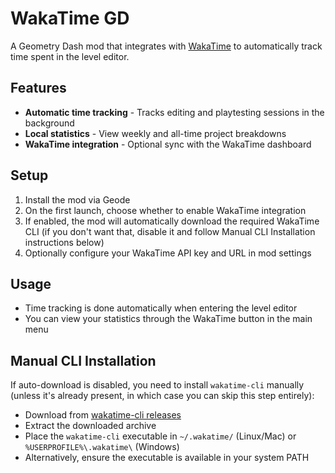 # WakaTime GD

A Geometry Dash mod that integrates with [WakaTime](https://wakatime.com) to automatically track time spent in the level editor.

## Features
- **Automatic time tracking** - Tracks editing and playtesting sessions in the background
- **Local statistics** - View weekly and all-time project breakdowns
- **WakaTime integration** - Optional sync with the WakaTime dashboard

## Setup

1. Install the mod via Geode
2. On the first launch, choose whether to enable WakaTime integration
3. If enabled, the mod will automatically download the required WakaTime CLI (if you don't want that, disable it and follow Manual CLI Installation instructions below)
4. Optionally configure your WakaTime API key and URL in mod settings

## Usage

- Time tracking is done automatically when entering the level editor
- You can view your statistics through the WakaTime button in the main menu

## Manual CLI Installation

If auto-download is disabled, you need to install `wakatime-cli` manually (unless it's already present, in which case you can skip this step entirely):
- Download from [wakatime-cli releases](https://github.com/wakatime/wakatime-cli/releases/latest)
- Extract the downloaded archive
- Place the `wakatime-cli` executable in `~/.wakatime/` (Linux/Mac) or `%USERPROFILE%\.wakatime\` (Windows)
- Alternatively, ensure the executable is available in your system PATH